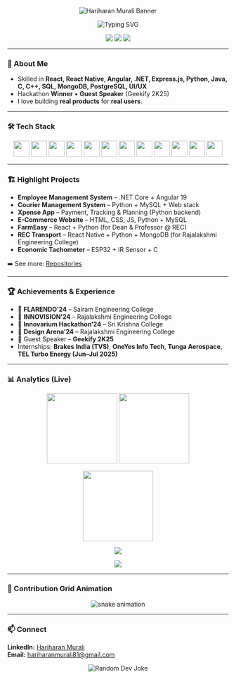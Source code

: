 <!-- Banner -->
<p align="center">
  <img src="banner.png" alt="Hariharan Murali Banner" />
</p>

<!-- Typing Intro -->
<p align="center">
  <img src="https://readme-typing-svg.demolab.com?font=JetBrains+Mono&weight=700&size=28&pause=800&center=true&vCenter=true&random=false&width=900&lines=Hi%2C+I'm+Hariharan+Murali;Aspiring+Full+Stack+Developer;I+build+clean%2C+performant+web+apps;Always+learning+and+shipping+code" alt="Typing SVG" />
</p>

<!-- Quick Badges -->
<p align="center">
  <a href="mailto:hariharanmurali81@gmail.com"><img src="https://img.shields.io/badge/Email-hariharanmurali81%40gmail.com-red?logo=gmail"></a>
  <a href="https://www.linkedin.com/in/hariharan-murali-0a8976327/"><img src="https://img.shields.io/badge/LinkedIn-Hariharan%20Murali-blue?logo=linkedin"></a>
  <img src="https://komarev.com/ghpvc/?username=HARIHARANMURALIREC&style=flat&color=blue" />
</p>

---

### 🧭 About Me
- Skilled in **React, React Native, Angular, .NET, Express.js, Python, Java, C, C++, SQL, MongoDB, PostgreSQL, UI/UX**
- Hackathon **Winner** • **Guest Speaker** (Geekify 2K25)  
- I love building **real products** for **real users**.

---

### 🛠️ Tech Stack
<p align="center">
  <img height="36" src="https://cdn.jsdelivr.net/gh/devicons/devicon/icons/react/react-original.svg"/>
  <img height="36" src="https://cdn.jsdelivr.net/gh/devicons/devicon/icons/angularjs/angularjs-original.svg"/>
  <img height="36" src="https://cdn.jsdelivr.net/gh/devicons/devicon/icons/dotnetcore/dotnetcore-original.svg"/>
  <img height="36" src="https://cdn.jsdelivr.net/gh/devicons/devicon/icons/express/express-original.svg"/>
  <img height="36" src="https://cdn.jsdelivr.net/gh/devicons/devicon/icons/python/python-original.svg"/>
  <img height="36" src="https://cdn.jsdelivr.net/gh/devicons/devicon/icons/java/java-original.svg"/>
  <img height="36" src="https://cdn.jsdelivr.net/gh/devicons/devicon/icons/c/c-original.svg"/>
  <img height="36" src="https://cdn.jsdelivr.net/gh/devicons/devicon/icons/cplusplus/cplusplus-original.svg"/>
  <img height="36" src="https://cdn.jsdelivr.net/gh/devicons/devicon/icons/mysql/mysql-original.svg"/>
  <img height="36" src="https://cdn.jsdelivr.net/gh/devicons/devicon/icons/postgresql/postgresql-original.svg"/>
  <img height="36" src="https://cdn.jsdelivr.net/gh/devicons/devicon/icons/mongodb/mongodb-original.svg"/>
  <img height="36" src="https://cdn.jsdelivr.net/gh/devicons/devicon/icons/figma/figma-original.svg"/>
</p>

---

### 🏗️ Highlight Projects
- **Employee Management System** – .NET Core + Angular 19  
- **Courier Management System** – Python + MySQL + Web stack  
- **Xpense App** – Payment, Tracking & Planning (Python backend)  
- **E-Commerce Website** – HTML, CSS, JS, Python + MySQL  
- **FarmEasy** – React + Python (for Dean & Professor @ REC)  
- **REC Transport** – React Native + Python + MongoDB (for Rajalakshmi Engineering College)  
- **Economic Tachometer** – ESP32 + IR Sensor + C  

➡️ See more: [Repositories](https://github.com/HARIHARANMURALIREC?tab=repositories)

---

### 🏆 Achievements & Experience
- 🥇 **FLARENDO’24** – Sairam Engineering College  
- 🥇 **INNOVISION’24** – Rajalakshmi Engineering College  
- 🥈 **Innovarium Hackathon’24** – Sri Krishna College  
- 🥇 **Design Arena’24** – Rajalakshmi Engineering College  
- 🎤 Guest Speaker – **Geekify 2K25**  
- Internships: **Brakes India (TVS)**, **OneYes Info Tech**, **Tunga Aerospace**, **TEL Turbo Energy (Jun–Jul 2025)**

---

### 📊 Analytics (Live)
<p align="center">
  <img height="160" src="https://github-readme-stats.vercel.app/api?username=HARIHARANMURALIREC&show_icons=true&theme=radical" />
  <img height="160" src="https://github-readme-stats.vercel.app/api/top-langs/?username=HARIHARANMURALIREC&layout=compact&theme=radical" />
</p>
<p align="center">
  <img height="160" src="https://github-readme-streak-stats.herokuapp.com?user=HARIHARANMURALIREC&theme=radical"/>
</p>
<p align="center">
  <img src="https://github-profile-trophy.vercel.app/?username=HARIHARANMURALIREC&theme=dracula&margin-w=8&row=1" />
</p>

<!-- Activity Graph -->
<p align="center">
  <img src="https://github-readme-activity-graph.vercel.app/graph?username=HARIHARANMURALIREC&theme=react-dark" />
</p>

---

### 🐍 Contribution Grid Animation
<p align="center">
  <img src="https://raw.githubusercontent.com/HARIHARANMURALIREC/HARIHARANMURALIREC/output/github-contribution-grid-snake.svg" alt="snake animation"/>
</p>

---

### 📫 Connect
**LinkedIn:** <a href="https://www.linkedin.com/in/hariharan-murali-0a8976327/">Hariharan Murali</a>  
**Email:** <a href="mailto:hariharanmurali81@gmail.com">hariharanmurali81@gmail.com</a>

<!-- Fun footer -->
<p align="center">
  <img src="https://readme-jokes.vercel.app/api?hideBorder&bgColor=%2314141a" alt="Random Dev Joke"/>
</p>
